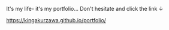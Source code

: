 It's my life- it's my portfolio...
Don't hesitate and click the link ↓

https://kingakurzawa.github.io/portfolio/
